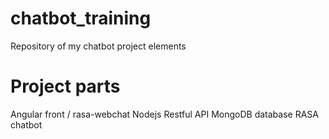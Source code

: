 # chatbot_training

Repository of my chatbot project elements 

# Project parts

Angular front / rasa-webchat
Nodejs Restful API
MongoDB database
RASA chatbot

